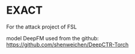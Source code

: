 # EXACT

For the attack project of FSL

model DeepFM used from the github: https://github.com/shenweichen/DeepCTR-Torch
